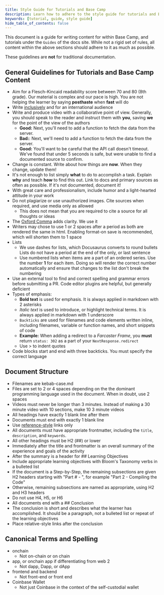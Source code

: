 ```yaml
---
title: Style Guide for Tutorials and Base Camp
description: Learn how to adhere to the style guide for tutorials and Base Camp content.
keywords: [tutorial, guide, style guide]
hide_table_of_contents: false
---
```


This document is a guide for writing content for within Base Camp, and tutorials under the `Guides` of the docs site. While not a rigid set of rules, all content within the above sections should adhere to it as much as possible.

These guidelines are **not** for traditional documentation.

## General Guidelines for Tutorials and Base Camp Content

- Aim for a Flesch-Kincaid readability score between 70 and 80 (8th grade). Our material is complex and our pace is high. You are not helping the learner by saying **posthaste** when **fast** will do
- Write [inclusively] and for an international audience
- Write and produce video with a collaborative point of view. Generally, you should speak to the reader and instruct them with **you**, saving **we** for the point of the view of the authors
  - **Good:** Next, you'll need to add a function to fetch the data from the server.
  - **Bad:**: Next, we'll need to add a function to fetch the data from the server.
  - **Good:** You'll want to be careful that the API call doesn't timeout. We've found that under 5 seconds is safe, but were unable to find a documented source to confirm.
- Change is constant. Write about how things are **now**. When they change, update them!
- It's not enough to list simply **what** to do to accomplish a task. Explain **why** and teach **how** to find this out. Link to docs and primary sources as often as possible. If it's not documented, document it!
- With great care and professionalism, include humor and a light-hearted attitude in your work
- Do not plagiarize or use unauthorized images. Cite sources when required, and use media only as allowed
  - This does not mean that you are required to cite a source for all thoughts or ideas
- The [Oxford Comma] adds clarity. We use it
- Writers may chose to use 1 or 2 spaces after a period as both are rendered the same in html. Enabling format-on save is recommended, which will shorten them to 1 space
- Lists
  - We use dashes for lists, which Docusaurus converts to round bullets
    Lists do not have a period at the end of the only, or last sentence
  - Use numbered lists when items are a part of an ordered series. Use the number **1** for each item. Doing so will render the correct number automatically and ensure that changes to the list don't break the numbering
- Use an external tool to find and correct spelling and grammar errors before submitting a PR. Code editor plugins are helpful, but generally deficient
- Types of emphasis:
  - **Bold text** is used for emphasis. It is always applied in markdown with 2 asterisks
  - _Italic text_ is used to introduce, or highlight technical terms. It is always applied in markdown with 1 underscore
  - `Backticks` are used for filenames and code elements written inline, including filenames, variable or function names, and short snippets of code
  - **Example:** When adding a redirect to a _Farcaster Frame_, you **must** return `status: 302` as a part of your `NextResponse.redirect`
  - Use > to indent quotes
- Code blocks start and end with three backticks. You must specify the correct language

## Document Structure

- Filenames are kebab-case.md
- Files are set to 2 or 4 spaces depending on the the dominant programming language used in the document. When in doubt, use 2 spaces
- Videos must never be longer than 3 minutes. Instead of making a 30 minute video with 10 sections, make 10 3 minute videos
- All headings have exactly 1 blank line after them
- Documents must end with exactly 1 blank line
- Use [reference-style] links only
- All documents must have appropriate frontmatter, including the `title`, `description`, and `keywords`.
- All other headings must be H2 (##) or lower
- Immediately after the title and frontmatter is an overall summary of the experience and goals of the activity
- After the summary is a header for ## Learning Objectives
- Include appropriate learning objectives with Bloom's Taxonomy verbs in a bulleted list
- If the document is a Step-by-Step, the remaining subsections are given H2 headers starting with "Part # - ", for example "Part 2 - Compiling the Code"
- Otherwise, remaining subsections are named as appropriate, using H2 and H3 headers
- Do not use H4, H5, or H6
- All documents end with a ## Conclusion
- The conclusion is short and describes what the learner has accomplished. It should be a paragraph, not a bulleted list or repeat of the learning objectives
- Place relative-style links after the conclusion

## Canonical Terms and Spelling

- onchain
  - Not on-chain or on chain
- app, or onchain app if differentiating from web 2
  - Not dapp, Dapp, or dApp
- frontend and backend
  - Not front-end or front end
- Coinbase Wallet
  - Not just Coinbase in the context of the self-custodial wallet

[inclusively]: https://www.apa.org/about/apa/equity-diversity-inclusion/language-guidelines
[Oxford Comma]: https://en.wikipedia.org/wiki/Serial_comma
[reference-style]: https://www.markdownguide.org/basic-syntax/#reference-style-links
